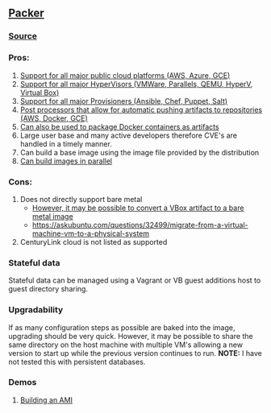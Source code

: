 ## [Packer](https://www.packer.io/)

### [Source](https://github.com/hashicorp/packer)

### Pros:
1. [Support for all major public cloud platforms (AWS, Azure, GCE)](https://www.packer.io/docs/builders/index.html)
2. [Support for all major HyperVisors (VMWare, Parallels, QEMU, HyperV, Virtual Box)](https://www.packer.io/docs/builders/index.html)
3. [Support for all major Provisioners (Ansible, Chef, Puppet, Salt)](https://www.packer.io/docs/provisioners/index.html)
4. [Post processors that allow for automatic pushing artifacts to repositories (AWS, Docker, GCE)](https://www.packer.io/docs/post-processors/index.html)
5. [Can also be used to package Docker containers as artifacts](https://www.packer.io/docs/builders/docker.html)
6. Large user base and many active developers therefore CVE's are handled in a timely manner.
7. Can build a base image using the image file provided by the distribution
8. [Can build images in parallel](https://www.packer.io/intro/getting-started/parallel-builds.html)


### Cons:
1. Does not directly support bare metal
    - [However, it may be possible to convert a VBox artifact to a bare metal image](https://github.com/viralpoetry/packer-bare-metal)
    - https://askubuntu.com/questions/32499/migrate-from-a-virtual-machine-vm-to-a-physical-system
2. CenturyLink cloud is not listed as supported

### Stateful data
Stateful data can be managed using a Vagrant or VB guest additions host to guest directory sharing.

### Upgradability
If as many configuration steps as possible are baked into the image, upgrading should be very quick. 
However, it may be possible to share the same directory on the host machine with multiple VM's allowing a new version to start up while the previous version continues to run.
**NOTE:** I have not tested this with persistent databases.

### Demos
1. [Building an AMI](https://www.packer.io/intro/getting-started/build-image.html)
